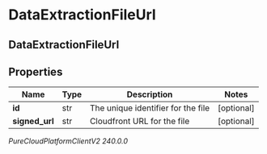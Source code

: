 # DataExtractionFileUrl

## DataExtractionFileUrl

## Properties

|Name | Type | Description | Notes|
|------------ | ------------- | ------------- | -------------|
| **id** | str | The unique identifier for the file | [optional] |
| **signed_url** | str | Cloudfront URL for the file | [optional] |



_PureCloudPlatformClientV2 240.0.0_
